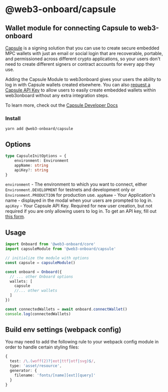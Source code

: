 # @web3-onboard/capsule

## Wallet module for connecting Capsule to web3-onboard

[Capsule](https://usecapsule.com/) is a signing solution that you can use to create secure embedded MPC wallets with just an email or social login that are recoverable, portable, and permissioned across different crypto applications, so your users don't need to create different signers or contract accounts for every app they use.

Adding the Capsule Module to web3onboard gives your users the ability to log in with Capsule wallets created elsewhere. You can also [request a Capsule API Key](https://form.typeform.com/to/hLaJeYJW) to allow users to easily create embedded wallets within web3onboard without any extra integration steps.

To learn more, check out the [Capsule Developer Docs](https://docs.usecapsule.com/)

### Install

`yarn add @web3-onboard/capsule`

## Options

```typescript
type CapsuleInitOptions = {
    environment: Environment
    appName: string
    apiKey?: string
}
```

`environment` - The environment to which you want to connect, either `Environment.DEVELOPMENT` for testnets and development only or `Environment.PRODUCTION` for production use.
`appName` - Your Application's name - displayed in the modal when your users are prompted to log in.
`apiKey` - Your Capsule API Key. Required for new user creation, but not required if you are only allowing users to log in. To get an API key, fill out [this form](https://form.typeform.com/to/hLaJeYJW).

## Usage

```typescript
import Onboard from '@web3-onboard/core'
import capsuleModule from '@web3-onboard/capsule'

// initialize the module with options
const capsule = capsuleModule()

const onboard = Onboard({
  // ... other Onboard options
  wallets: [
    capsule
    //... other wallets
  ]
})

const connectedWallets = await onboard.connectWallet()
console.log(connectedWallets)
```

## Build env settings (webpack config)

You may need to add the following rule to your webpack config module
in order to handle certain styling files:

```typescript
{
  test: /\.(woff(2)?|eot|ttf|otf|svg)$/,
  type: 'asset/resource',
  generator: {
    filename: 'fonts/[name][ext][query]'
  }
}
```
